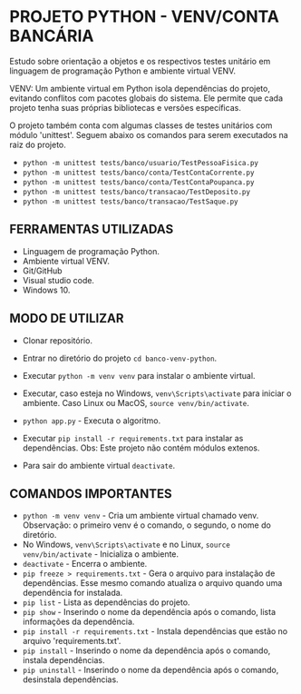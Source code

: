 # PROJETO PYTHON - VENV/CONTA BANCÁRIA

Estudo sobre orientação a objetos e os respectivos testes unitário em linguagem de programação Python e ambiente virtual VENV.

VENV: Um ambiente virtual em Python isola dependências do projeto, evitando conflitos com pacotes globais do sistema. Ele permite que cada projeto tenha suas próprias bibliotecas e versões específicas.

O projeto também conta com algumas classes de testes unitários com módulo 'unittest'. Seguem abaixo os comandos para serem executados na raiz do projeto.
* ```python -m unittest tests/banco/usuario/TestPessoaFisica.py```
* ```python -m unittest tests/banco/conta/TestContaCorrente.py```
* ```python -m unittest tests/banco/conta/TestContaPoupanca.py```
* ```python -m unittest tests/banco/transacao/TestDeposito.py```
* ```python -m unittest tests/banco/transacao/TestSaque.py```

## FERRAMENTAS UTILIZADAS
* Linguagem de programação Python.
* Ambiente virtual VENV.
* Git/GitHub
* Visual studio code.
* Windows 10.

## MODO DE UTILIZAR
* Clonar repositório.
* Entrar no diretório do projeto ```cd banco-venv-python```.
* Executar ```python -m venv venv``` para instalar o ambiente virtual.
* Executar, caso esteja no Windows, ```venv\Scripts\activate``` para iniciar o ambiente. Caso Linux ou MacOS, ```source venv/bin/activate```.
* ```python app.py``` - Executa o algoritmo.
* Executar ```pip install -r requirements.txt``` para instalar as dependências. Obs: Este projeto não contém módulos extenos.

* Para sair do ambiente virtual ```deactivate```.

## COMANDOS IMPORTANTES
* ```python -m venv venv``` - Cria um ambiente virtual chamado venv. Observação: o primeiro venv é o comando, o segundo, o nome do diretório.
* No Windows, ```venv\Scripts\activate``` e no Linux, ```source venv/bin/activate``` - Inicializa o ambiente.
* ```deactivate``` - Encerra o ambiente.
* ```pip freeze > requirements.txt``` - Gera o arquivo para instalação de dependências. Esse mesmo comando atualiza o arquivo quando uma dependência for instalada.
* ```pip list``` - Lista as dependências do projeto.
* ```pip show``` - Inserindo o nome da dependência após o comando, lista informações da dependência.
* ```pip install -r requirements.txt``` - Instala dependências que estão no arquivo 'requirements.txt'.
* ```pip install``` - Inserindo o nome da dependência após o comando, instala dependências.
* ```pip uninstall``` - Inserindo o nome da dependência após o comando, desinstala dependências.

